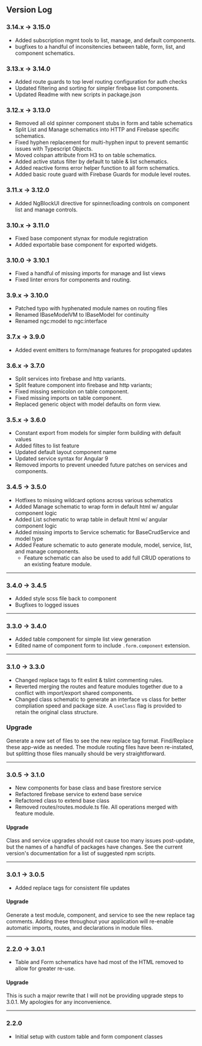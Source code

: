 ## Version Log

### 3.14.x -> 3.15.0
- Added subscription mgmt tools to list, manage, and default components.
- bugfixes to a handful of inconsitencies between table, form, list, and component schematics.

### 3.13.x -> 3.14.0
- Added route guards to top level routing configuration for auth checks
- Updated filtering and sorting for simpler firebase list components.
- Updated Readme with new scripts in package.json

### 3.12.x -> 3.13.0
- Removed all old spinner component stubs in form and table schematics
- Split List and Manage schematics into HTTP and Firebase specific schematics.
- Fixed hyphen replacement for multi-hyphen input to prevent semantic issues with Typescript Objects.
- Moved colspan attribute from H3 to <td> on table schematics.
- Added active status filter by default to table & list schematics.
- Added reactive forms error helper function to all form schematics.
- Added basic route guard with Firebase Guards for module level routes.

### 3.11.x -> 3.12.0
- Added NgBlockUI directive for spinner/loading controls on component list and manage controls.

### 3.10.x -> 3.11.0
- Fixed base component stynax for module registration
- Added exportable base component for exported widgets.

### 3.10.0 -> 3.10.1
- Fixed a handful of missing imports for manage and list views
- Fixed linter errors for components and routing.

### 3.9.x -> 3.10.0
- Patched typo with hyphenated module names on routing files
- Renamed IBaseModelVM to IBaseModel for continuity
- Renamed ngc:model to ngc:interface

### 3.7.x -> 3.9.0
- Added event emitters to form/manage features for propogated updates

### 3.6.x -> 3.7.0
- Split services into firebase and http variants.
- Split feature component into firebase and http variants;
- Fixed missing semicolon on table component.
- Fixed missing imports on table component.
- Replaced generic object with model defaults on form view.

### 3.5.x -> 3.6.0
- Constant export from models for simpler form building with default values
- Added filtes to list feature
- Updated default layout component name
- Updated service syntax for Angular 9
- Removed imports to prevent uneeded future patches on services and components.

### 3.4.5 -> 3.5.0
- Hotfixes to missing wildcard options across various schematics
- Added Manage schematic to wrap form in default html w/ angular component logic
- Added List schematic to wrap table in default html w/ angular component logic
- Added missing imports to Service schematic for BaseCrudService and model type
- Added Feature schematic to auto generate module, model, service, list, and manage components.
  - Feature schematic can also be used to add full CRUD operations to an existing feature module.

---

### 3.4.0 -> 3.4.5
- Added style scss file back to component
- Bugfixes to logged issues

---

### 3.3.0 -> 3.4.0
- Added table component for simple list view generation
- Edited name of component form to include `.form.component` extension.

---

### 3.1.0 -> 3.3.0
- Changed replace tags to fit eslint & tslint commenting rules.
- Reverted merging the routes and feature modules together due to a conflict with import/export shared components.
- Changed class schematic to generate an interface vs class for better compliation speed and package size. A `useClass` flag is provided to retain the original class structure.

### Upgrade
Generate a new set of files to see the new replace tag format. Find/Replace these app-wide as needed. The module routing files have been re-instated, but splitting those files manually should be very straightforward.

---

### 3.0.5 -> 3.1.0
- New components for base class and base firestore service
- Refactored firebase service to extend base service
- Refactored class to extend base class
- Removed routes/routes.module.ts file. All operations merged with feature module.

#### Upgrade
Class and service upgrades should not cause too many issues post-update, but the names of a handful of packages have changes. See the current version's documentation for a list of suggested npm scripts.

---

### 3.0.1 -> 3.0.5
- Added replace tags for consistent file updates

#### Upgrade
Generate a test module, component, and service to see the new replace tag comments. Adding these throughout your application will re-enable automatic imports, routes, and declarations in module files.

---

### 2.2.0 -> 3.0.1
- Table and Form schematics have had most of the HTML removed to allow for greater re-use.

#### Upgrade
This is such a major rewrite that I will not be providing upgrade steps to 3.0.1. My apologies for any inconvenience.

---

### 2.2.0
- Initial setup with custom table and form component classes
